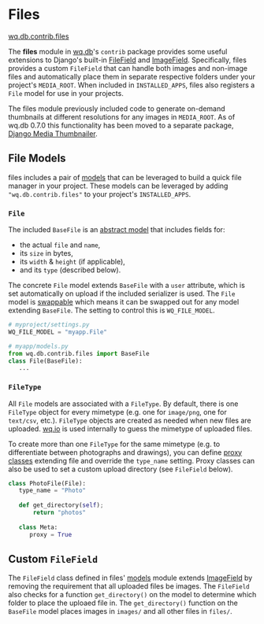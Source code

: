 Files
=====

[wq.db.contrib.files]

The **files** module in [wq.db]'s `contrib` package provides some useful extensions to Django's built-in [FileField] and [ImageField].  Specifically, files provides a custom `FileField` that can handle both images and non-image files and automatically place them in separate respective folders under your project's `MEDIA_ROOT`.  When included in `INSTALLED_APPS`, files also registers a `File` model for use in your projects.

The files module previously included code to generate on-demand thumbnails at different resolutions for any images in `MEDIA_ROOT`.  As of wq.db 0.7.0 this functionality has been moved to a separate package, [Django Media Thumbnailer].

## File Models
files includes a pair of [models] that can be leveraged to build a quick file manager in your project.  These models can be leveraged by adding `"wq.db.contrib.files"` to your project's `INSTALLED_APPS`.

### `File`

The included `BaseFile` is an [abstract model] that includes fields for:
 * the actual `file` and `name`,
 * its `size` in bytes,
 * its `width` & `height` (if applicable),
 * and its `type` (described below).

The concrete `File` model extends `BaseFile` with a `user` attribute, which is set automatically on upload if the included serializer is used.  The `File` model is [swappable] which means it can be swapped out for any model extending `BaseFile`.  The setting to control this is `WQ_FILE_MODEL`.

```python
# myproject/settings.py
WQ_FILE_MODEL = "myapp.File"

# myapp/models.py
from wq.db.contrib.files import BaseFile
class File(BaseFile):
   ...
```

### `FileType`

All `File` models are associated with a `FileType`.  By default, there is one `FileType` object for every mimetype (e.g. one for `image/png`, one for `text/csv`, etc.).  `FileType` objects are created as needed when new files are uploaded.  [wq.io] is used internally to guess the mimetype of uploaded files.

To create more than one `FileType` for the same mimetype (e.g. to differentiate between photographs and drawings), you can define [proxy classes] extending file and override the `type_name` setting.  Proxy classes can also be used to set a custom upload directory (see `FileField` below).


```python
class PhotoFile(File):
   type_name = "Photo"
   
   def get_directory(self);
       return "photos"
       
   class Meta:
      proxy = True
```

## Custom `FileField`

The `FileField` class defined in files' [models] module extends [ImageField] by removing the requirement that all uploaded files be images.  The `FileField` also checks for a function `get_directory()` on the model to determine which folder to place the uploaed file in.  The `get_directory()` function on the `BaseFile` model places images in `images/` and all other files in `files/`.

[wq.db.contrib.files]: https://github.com/wq/wq.db/blob/master/contrib/files
[wq.db]: http://wq.io/wq.db
[FileField]: https://docs.djangoproject.com/en/1.7/ref/models/fields/#filefield
[ImageField]: https://docs.djangoproject.com/en/1.7/ref/models/fields/#imagefield
[swappable]: https://github.com/wq/django-swappable-models
[Django Media Thumbnailer]: https://github.com/wq/django-media-thumbnailer
[models]: https://github.com/wq/wq.db/blob/master/contrib/files/models.py
[abstract model]: https://docs.djangoproject.com/en/1.7/topics/db/models/#abstract-base-classes
[proxy classes]: https://docs.djangoproject.com/en/1.7/topics/db/models/#proxy-models
[wq.io]: http://wq.io/wq.io
